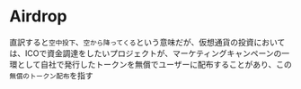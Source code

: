 # Airdrop

直訳すると`空中投下`、`空から降ってくる`という意味だが、仮想通貨の投資においては、ICOで資金調達をしたいプロジェクトが、マーケティングキャンペーンの一環として自社で発行したトークンを無償でユーザーに配布することがあり、この`無償のトークン配布`を指す
